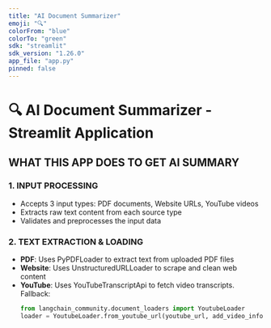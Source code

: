 ```yaml
---
title: "AI Document Summarizer"
emoji: "🔍"
colorFrom: "blue"
colorTo: "green"
sdk: "streamlit"
sdk_version: "1.26.0"
app_file: "app.py"
pinned: false
---
```


# 🔍 AI Document Summarizer - Streamlit Application

## WHAT THIS APP DOES TO GET AI SUMMARY

### 1. INPUT PROCESSING
- Accepts 3 input types: PDF documents, Website URLs, YouTube videos
- Extracts raw text content from each source type
- Validates and preprocesses the input data

### 2. TEXT EXTRACTION & LOADING
- **PDF**: Uses PyPDFLoader to extract text from uploaded PDF files  
- **Website**: Uses UnstructuredURLLoader to scrape and clean web content  
- **YouTube**: Uses YouTubeTranscriptApi to fetch video transcripts. Fallback: 
  ```python
  from langchain_community.document_loaders import YoutubeLoader
  loader = YoutubeLoader.from_youtube_url(youtube_url, add_video_info=True)
